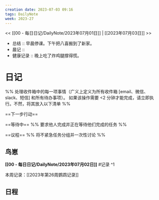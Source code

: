 ```yaml
---
creation date: 2023-07-03 09:16
tags: DailyNote
week: 2023-27
---
```


<< [[00 - 每日日记/DailyNote/2023年07月01日]] | [[2023年07月03日]] >>


- 总结 :: 早晨停课。下午把八喜搬到了新家。
- 晨记 ::
- 健康记录 :: 晚上吃了炸鸡腿撑得慌。

# 日记
%% 处理收件箱中的每一项事情（广义上定义为所有收件箱 [email、微信、slack、短信] 和所有待办事项）。 如果该操作需要 <2 分钟才能完成，请立即执行。不然，将其放入以下清单 %% 

==下一步行动==



==等待中==
%% 要求他人完成并正在等待他们完成的任务 %%

==议程==
%% 将不紧急任务分组并一次性讨论 %%


## 鸟崽
**[[00 - 每日日记/DailyNote/2023年07月02日]]**
#记录 
^1

本周记录：[[2023年第26周鹦鹉记录]]

## 日程

